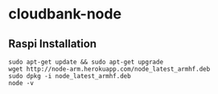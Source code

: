 cloudbank-node
==============

Raspi Installation
-----
```
sudo apt-get update && sudo apt-get upgrade
wget http://node-arm.herokuapp.com/node_latest_armhf.deb
sudo dpkg -i node_latest_armhf.deb
node -v
```

